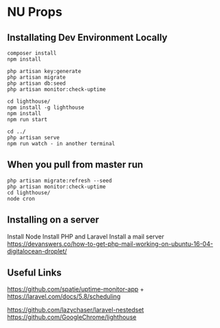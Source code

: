 # NU Props 

## Installating Dev Environment Locally

```
composer install
npm install

php artisan key:generate
php artisan migrate
php artisan db:seed
php artisan monitor:check-uptime

cd lighthouse/
npm install -g lighthouse
npm install
npm run start

cd ../
php artisan serve
npm run watch - in another terminal
```

## When you pull from master run
```
php artisan migrate:refresh --seed
php artisan monitor:check-uptime
cd lighthouse/
node cron
```



## Installing on a server
Install Node
Install PHP and Laravel
Install a mail server https://devanswers.co/how-to-get-php-mail-working-on-ubuntu-16-04-digitalocean-droplet/

## Useful Links
https://github.com/spatie/uptime-monitor-app + https://laravel.com/docs/5.8/scheduling

https://github.com/lazychaser/laravel-nestedset
https://github.com/GoogleChrome/lighthouse
